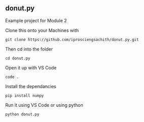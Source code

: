 ## donut.py
Example project for Module 2

Clone this onto your Machines with 
```
git clone https://github.com/iprosciengsachith/donut.py.git
```

Then cd into the folder
```
cd donut.py
```

Open it up with VS Code

```
code .
```

Install the dependancies
```
pip install numpy
```

Run it using VS Code or using python

```
python donut.py
```
